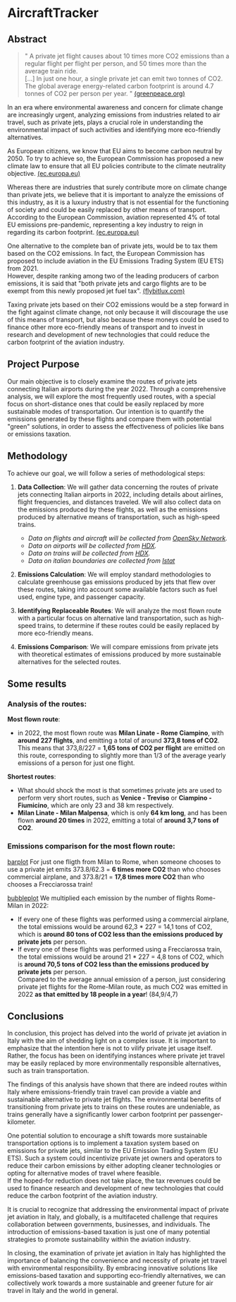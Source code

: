 # AircraftTracker
## Abstract
>" A private jet flight causes about 10 times more CO2 emissions than a regular flight per flight per person, and 50 times more than the average train ride.  
> [...] In just one hour, a single private jet can emit two tonnes of CO2. The global average energy-related carbon footprint is around 4.7 tonnes of CO2 per person per year. " [(greenpeace.org)](https://www.greenpeace.org/international/act/ban-private-jets/)

In an era where environmental awareness and concern for climate change are increasingly urgent, analyzing emissions from industries related to air travel, such as private jets, plays a crucial role in understanding the environmental impact of such activities and identifying more eco-friendly alternatives.

As European citizens, we know that EU aims to become carbon neutral by 2050. To try to achieve so, the European Commission has proposed a new climate law to ensure that all EU policies contribute to the climate neutrality objective. [(ec.europa.eu)](https://ec.europa.eu/clima/policies/eu-climate-action/law_en)

Whereas there are industries that surely contribute more on climate change than private jets, we believe that it is important to analyze the emissions of this industry, as it is a luxury industry that is not essential for the functioning of society and could be easily replaced by other means of transport.  
According to the European Commission, aviation represented 4% of total EU emissions pre-pandemic, representing a key industry to reign in regarding its carbon footprint. [(ec.europa.eu)](https://ec.europa.eu/clima/policies/transport/aviation_en)

One alternative to the complete ban of private jets, would be to tax them based on the CO2 emissions. In fact, the European Commission has proposed to include aviation in the EU Emissions Trading System (EU ETS) from 2021.  
However, despite ranking among two of the leading producers of carbon emissions, it is said that "both private jets and cargo flights are to be exempt from this newly proposed jet fuel tax". [(flybitlux.com)](https://flybitlux.com/eu-proposes-to-exempt-private-jets-from-fuel-tax/)

Taxing private jets based on their CO2 emissions would be a step forward in the fight against climate change, not only because it will discourage the use of this means of transport, but also because these moneys could be used to finance other more eco-friendly means of transport and to invest in research and development of new technologies that could reduce the carbon footprint of the aviation industry.

## Project Purpose

Our main objective is to closely examine the routes of private jets connecting Italian airports during the year 2022. Through a comprehensive analysis, we will explore the most frequently used routes, with a special focus on short-distance ones that could be easily replaced by more sustainable modes of transportation. Our intention is to quantify the emissions generated by these flights and compare them with potential "green" solutions, in order to assess the effectiveness of policies like bans or emissions taxation.

## Methodology

To achieve our goal, we will follow a series of methodological steps:

1. **Data Collection**: We will gather data concerning the routes of private jets connecting Italian airports in 2022, including details about airlines, flight frequencies, and distances traveled. We will also collect data on the emissions produced by these flights, as well as the emissions produced by alternative means of transportation, such as high-speed trains.  

    - *Data on flights and aircraft will be collected from [OpenSky Network](https://opensky-network.org/).*  
    - *Data on airports will be collected from [HDX](https://data.humdata.org/dataset/ourairports-ita?force_layout=desktop).*  
    - *Data on trains will be collected from [HDX](https://data.humdata.org).*  
    - *Data on italian boundaries are collected from [Istat](https://www.istat.it/it/archivio/222527)*  

2. **Emissions Calculation**: We will employ standard methodologies to calculate greenhouse gas emissions produced by jets that flew over these routes, taking into account some available factors such as fuel used, engine type, and passenger capacity.

3. **Identifying Replaceable Routes**: We will analyze the most flown route with a particular focus on alternative land transportation, such as high-speed trains, to determine if these routes could be easily replaced by more eco-friendly means.

4. **Emissions Comparison**: We will compare emissions from private jets with theoretical estimates of emissions produced by more sustainable alternatives for the selected routes.

## Some results

### Analysis of the routes:
**Most flown route**: 
- in 2022, the most flown route was **Milan Linate - Rome Ciampino**, with **around 227 flights**, and emitting a total of around **373,8 tons of CO2**. This means that 373,8/227 = **1,65 tons of CO2 per flight** are emitted on this route, corresponding to slightly more than 1/3 of the average yearly emissions of a person for just one flight.

**Shortest routes**:
-  What should shock the most is that sometimes private jets are used to perform very short routes, such as **Venice - Treviso** or **Ciampino - Fiumicino**, which are only 23 and 38 km respectively.
- **Milan Linate - Milan Malpensa**, which is only **64 km long**, and has been flown **around 20 times** in 2022, emitting a total of **around 3,7 tons of CO2**.

### Emissions comparison for the most flown route:
[barplot](img/barplot.png)
For just one fligth from Milan to Rome, when someone chooses to use a private jet emits 373.8/62.3 = **6 times more CO2** than who chooses commercial airplane, and 373.8/21 = **17,8 times more CO2** than who chooses a Frecciarossa train!

[bubbleplot](img/bubbles.png)
We multiplied each emission by the number of flights Rome-Milan in 2022:
- If every one of these flights was performed using a commercial airplane, the total emissions would be around 62,3 * 227 = 14,1 tons of CO2, which is **around 80 tons of CO2 less than the emissions produced by private jets** per person.
- If every one of these flights was performed using a Frecciarossa train, the total emissions would be around 21 * 227 = 4,8 tons of CO2, which is **around 70,5 tons of CO2 less than the emissions produced by private jets** per person.  
Compared to the average annual emission of a person, just considering private jet flights for the Rome-Milan route, as much CO2 was emitted in 2022 **as that emitted by 18 people in a year**! (84,9/4,7)

## Conclusions
In conclusion, this project has delved into the world of private jet aviation in Italy with the aim of shedding light on a complex issue. It is important to emphasize that the intention here is not to vilify private jet usage itself. Rather, the focus has been on identifying instances where private jet travel may be easily replaced by more environmentally responsible alternatives, such as train transportation.

The findings of this analysis have shown that there are indeed routes within Italy where emissions-friendly train travel can provide a viable and sustainable alternative to private jet flights. The environmental benefits of transitioning from private jets to trains on these routes are undeniable, as trains generally have a significantly lower carbon footprint per passenger-kilometer.

One potential solution to encourage a shift towards more sustainable transportation options is to implement a taxation system based on emissions for private jets, similar to the EU Emission Trading System (EU ETS). Such a system could incentivize private jet owners and operators to reduce their carbon emissions by either adopting cleaner technologies or opting for alternative modes of travel where feasible.  
If the hoped-for reduction does not take place, the tax revenues could be used to finance research and development of new technologies that could reduce the carbon footprint of the aviation industry.

It is crucial to recognize that addressing the environmental impact of private jet aviation in Italy, and globally, is a multifaceted challenge that requires collaboration between governments, businesses, and individuals. The introduction of emissions-based taxation is just one of many potential strategies to promote sustainability within the aviation industry.

In closing, the examination of private jet aviation in Italy has highlighted the importance of balancing the convenience and necessity of private jet travel with environmental responsibility. By embracing innovative solutions like emissions-based taxation and supporting eco-friendly alternatives, we can collectively work towards a more sustainable and greener future for air travel in Italy and the world in general.